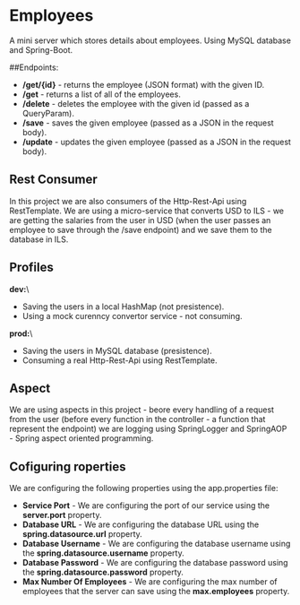 # Employees
A mini server which stores details about employees. Using MySQL database and Spring-Boot.

##Endpoints:
* **/get/{id}** - returns the employee (JSON format) with the given ID.
* **/get** - returns a list of all of the employees.
* **/delete** - deletes the employee with the given id (passed as a QueryParam).
* **/save** - saves the given employee (passed as a JSON in the request body).
* **/update** - updates the given employee (passed as a JSON in the request body).

## Rest Consumer
In this project we are also consumers of the Http-Rest-Api using RestTemplate.
We are using a micro-service that converts USD to ILS - we are getting the salaries from the user in USD (when the user passes an employee to save through the /save endpoint) and we save them to the database in ILS.

## Profiles
**dev:**\
* Saving the users in a local HashMap (not presistence).
* Using a mock curenncy convertor service - not consuming.

**prod:**\
* Saving the users in MySQL database (presistence).
* Consuming a real Http-Rest-Api using RestTemplate.

## Aspect
We are using aspects in this project - beore every handling of a request from the user (before every function in the controller - a function that represent the endpoint) we are logging using SpringLogger and SpringAOP - Spring aspect oriented programming.

## Cofiguring roperties
We are configuring the following properties using the app.properties file:
* **Service Port** - We are configuring the port of our service using the **server.port** property.
* **Database URL** - We are configuring the database URL using the **spring.datasource.url** property.
* **Database Username** - We are configuring the database username using the **spring.datasource.username** property.
* **Database Password** - We are configuring the database password using the **spring.datasource.password** property.
* **Max Number Of Employees** - We are configuring the max number of employees that the server can save using the **max.employees** property.
